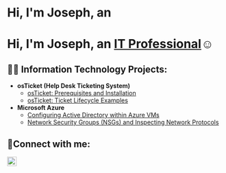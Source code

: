 <h1>Hi, I'm Joseph, an <h1>Hi, I'm Joseph, an <a href="www.linkedin.com/in/joseph-rubio-b64857301">IT Professional</a>☺</h1>

<h2>👨‍💻 Information Technology Projects:</h2>

- <b>osTicket (Help Desk Ticketing System)</b>
  - [osTicket: Prerequisites and Installation](https://github.com/jo-tech211/osticket-prereqs)
  - [osTicket: Ticket Lifecycle Examples](https://github.com/jo-tech211/ticket-lifecycle)
- <b>Microsoft Azure</b>
  - [Configuring Active Directory within Azure VMs](https://github.com/jo-tech211/Config-Activedirectory)
  - [Network Security Groups (NSGs) and Inspecting Network Protocols](https://github.com/jo-tech211/azure-network-protocols)

<h2>🤳Connect with me:</h2>

[<img align="left" alt="Josh | LinkedIn" width="22px" src="https://cdn.jsdelivr.net/npm/simple-icons@v3/icons/linkedin.svg" />][linkedin]

[linkedin]: https://www.linkedin.com/in/joseph-rubio-b64857301
